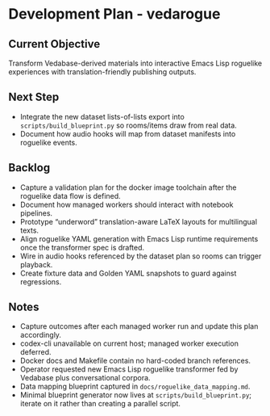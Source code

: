 # Development Plan - vedarogue

## Current Objective
Transform Vedabase-derived materials into interactive Emacs Lisp roguelike experiences with translation-friendly publishing outputs.

## Next Step
- Integrate the new dataset lists-of-lists export into `scripts/build_blueprint.py` so rooms/items draw from real data.
- Document how audio hooks will map from dataset manifests into roguelike events.

## Backlog
- Capture a validation plan for the docker image toolchain after the roguelike data flow is defined.
- Document how managed workers should interact with notebook pipelines.
- Prototype “underword” translation-aware LaTeX layouts for multilingual texts.
- Align roguelike YAML generation with Emacs Lisp runtime requirements once the transformer spec is drafted.
- Wire in audio hooks referenced by the dataset plan so rooms can trigger playback.
- Create fixture data and Golden YAML snapshots to guard against regressions.

## Notes
- Capture outcomes after each managed worker run and update this plan accordingly.
- codex-cli unavailable on current host; managed worker execution deferred.
- Docker docs and Makefile contain no hard-coded branch references.
- Operator requested new Emacs Lisp roguelike transformer fed by Vedabase plus conversational corpora.
- Data mapping blueprint captured in `docs/roguelike_data_mapping.md`.
- Minimal blueprint generator now lives at `scripts/build_blueprint.py`; iterate on it rather than creating a parallel script.
